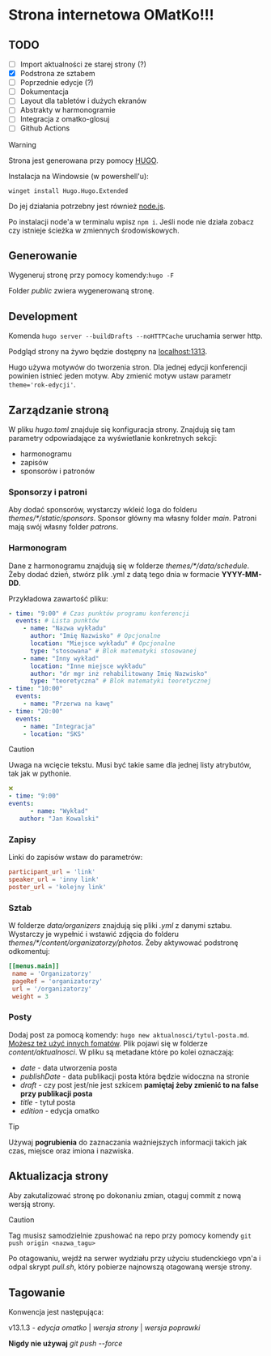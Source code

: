 # Strona internetowa OMatKo!!!

## TODO

- [ ] Import aktualności ze starej strony (?)
- [x] Podstrona ze sztabem
- [ ] Poprzednie edycje (?)
- [ ] Dokumentacja
- [ ] Layout dla tabletów i dużych ekranów
- [ ] Abstrakty w harmonogramie
- [ ] Integracja z omatko-glosuj
- [ ] Github Actions

> [!WARNING]
>
> Strona jest generowana przy pomocy [HUGO](https://gohugo.io/).
>
> Instalacja na Windowsie (w powershell'u):
>
> `winget install Hugo.Hugo.Extended`
>
> Do jej działania potrzebny jest również [node.js](https://nodejs.org/en/download).
>
> Po instalacji node'a w terminalu wpisz `npm i`. Jeśli node nie działa zobacz czy istnieje ścieżka w zmiennych środowiskowych.

## Generowanie

Wygeneruj stronę przy pomocy komendy:`hugo -F`

Folder _public_ zwiera wygenerowaną stronę.

## Development

Komenda `hugo server --buildDrafts --noHTTPCache` uruchamia serwer http.

Podgląd strony na żywo będzie dostępny na [localhost:1313](http://localhost:1313).

Hugo używa motywów do tworzenia stron.
Dla jednej edycji konferencji powinien istnieć jeden motyw.
Aby zmienić motyw ustaw parametr `theme='rok-edycji'`.

## Zarządzanie stroną

W pliku _hugo.toml_ znajduje się konfiguracja strony.
Znajdują się tam parametry odpowiadające za wyświetlanie konkretnych sekcji:

- harmonogramu
- zapisów
- sponsorów i patronów

### Sponsorzy i patroni

Aby dodać sponsorów, wystarczy wkleić loga do folderu _themes/\*/static/sponsors_. Sponsor główny ma własny folder _main_.
Patroni mają swój własny folder _patrons_.

### Harmonogram

Dane z harmonogramu znajdują się w folderze _themes/\*/data/schedule_.
Żeby dodać dzień, stwórz plik .yml z datą tego dnia w formacie **YYYY-MM-DD**.

Przykładowa zawartość pliku:

```yml
- time: "9:00" # Czas punktów programu konferencji
  events: # Lista punktów
    - name: "Nazwa wykładu"
      author: "Imię Nazwisko" # Opcjonalne
      location: "Miejsce wykładu" # Opcjonalne
      type: "stosowana" # Blok matematyki stosowanej
    - name: "Inny wykład"
      location: "Inne miejsce wykładu"
      author: "dr mgr inż rehabilitowany Imię Nazwisko"
      type: "teoretyczna" # Blok matematyki teoretycznej
- time: "10:00"
  events:
    - name: "Przerwa na kawę"
- time: "20:00"
  events:
    - name: "Integracja"
    - location: "SKS"
```

> [!CAUTION]
>
> Uwaga na wcięcie tekstu. Musi być takie same dla jednej listy atrybutów, tak jak w pythonie.
>
> ```yml
> ❌
> - time: "9:00"
> events:
>       - name: "Wykład"
>    author: "Jan Kowalski"
> ```

### Zapisy

Linki do zapisów wstaw do parametrów:

```toml
participant_url = 'link'
speaker_url = 'inny link'
poster_url = 'kolejny link'
```

### Sztab

W folderze _data/organizers_ znajdują się pliki _.yml_ z danymi sztabu.
Wystarczy je wypełnić i wstawić zdjęcia do folderu _themes/\*/content/organizatorzy/photos_.
Żeby aktywować podstronę odkomentuj:

```toml
[[menus.main]]
 name = 'Organizatorzy'
 pageRef = 'organizatorzy'
 url = '/organizatorzy'
 weight = 3
```

### Posty

Dodaj post za pomocą komendy: `hugo new aktualnosci/tytul-posta.md`. [Możesz też użyć innych fomatów](https://gohugo.io/content-management/formats/).
Plik pojawi się w folderze _content/aktualnosci_.
W pliku są metadane które po kolei oznaczają:

- _date_ - data utworzenia posta
- _publishDate_ - data publikacji posta która będzie widoczna na stronie
- _draft_ - czy post jest/nie jest szkicem **pamiętaj żeby zmienić to na false przy publikacji posta**
- _title_ - tytuł posta
- _edition_ - edycja omatko

> [!TIP]
>
> Używaj **pogrubienia** do zaznaczania ważniejszych informacji takich jak czas, miejsce oraz imiona i nazwiska.

## Aktualizacja strony

Aby zakutalizować stronę po dokonaniu zmian, otaguj commit z nową wersją strony.

> [!CAUTION]
>
> Tag musisz samodzielnie zpushować na repo przy pomocy komendy `git push origin <nazwa_tagu>`

Po otagowaniu, wejdź na serwer wydziału przy użyciu studenckiego vpn'a i odpal skrypt _pull.sh_, który pobierze najnowszą otagowaną wersje strony.

## Tagowanie

Konwencja jest następująca:

v13.1.3 - _edycja omatko_ | _wersja strony_ | _wersja poprawki_

**Nigdy nie używaj** _git push --force_
